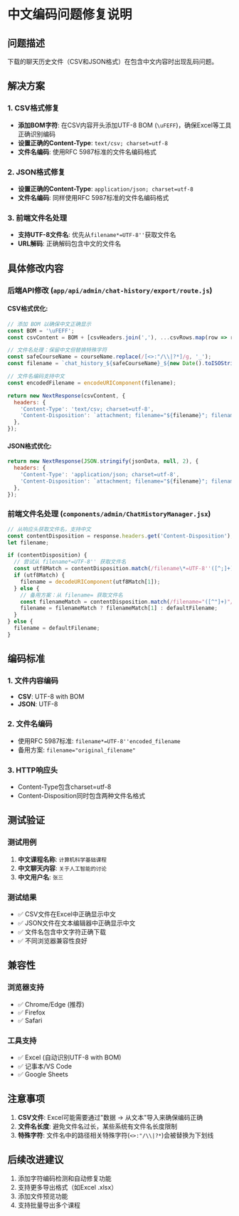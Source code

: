 # 中文编码问题修复说明

## 问题描述
下载的聊天历史文件（CSV和JSON格式）在包含中文内容时出现乱码问题。

## 解决方案

### 1. CSV格式修复
- **添加BOM字符**: 在CSV内容开头添加UTF-8 BOM (`\uFEFF`)，确保Excel等工具正确识别编码
- **设置正确的Content-Type**: `text/csv; charset=utf-8`
- **文件名编码**: 使用RFC 5987标准的文件名编码格式

### 2. JSON格式修复
- **设置正确的Content-Type**: `application/json; charset=utf-8`
- **文件名编码**: 同样使用RFC 5987标准的文件名编码格式

### 3. 前端文件名处理
- **支持UTF-8文件名**: 优先从`filename*=UTF-8''`获取文件名
- **URL解码**: 正确解码包含中文的文件名

## 具体修改内容

### 后端API修改 (`app/api/admin/chat-history/export/route.js`)

#### CSV格式优化:
```javascript
// 添加 BOM 以确保中文正确显示
const BOM = '\uFEFF';
const csvContent = BOM + [csvHeaders.join(','), ...csvRows.map(row => row.join(','))].join('\n');

// 文件名处理：保留中文但替换特殊字符
const safeCourseName = courseName.replace(/[<>:"/\\|?*]/g, '_');
const filename = `chat_history_${safeCourseName}_${new Date().toISOString().split('T')[0]}.csv`;

// 文件名编码支持中文
const encodedFilename = encodeURIComponent(filename);

return new NextResponse(csvContent, {
  headers: {
    'Content-Type': 'text/csv; charset=utf-8',
    'Content-Disposition': `attachment; filename="${filename}"; filename*=UTF-8''${encodedFilename}`,
  },
});
```

#### JSON格式优化:
```javascript
return new NextResponse(JSON.stringify(jsonData, null, 2), {
  headers: {
    'Content-Type': 'application/json; charset=utf-8',
    'Content-Disposition': `attachment; filename="${filename}"; filename*=UTF-8''${encodedFilename}`,
  },
});
```

### 前端文件名处理 (`components/admin/ChatHistoryManager.jsx`)

```javascript
// 从响应头获取文件名，支持中文
const contentDisposition = response.headers.get('Content-Disposition');
let filename;

if (contentDisposition) {
  // 尝试从 filename*=UTF-8'' 获取文件名
  const utf8Match = contentDisposition.match(/filename\*=UTF-8''([^;]+)/);
  if (utf8Match) {
    filename = decodeURIComponent(utf8Match[1]);
  } else {
    // 备用方案：从 filename= 获取文件名
    const filenameMatch = contentDisposition.match(/filename="([^"]+)"/);
    filename = filenameMatch ? filenameMatch[1] : defaultFilename;
  }
} else {
  filename = defaultFilename;
}
```

## 编码标准

### 1. 文件内容编码
- **CSV**: UTF-8 with BOM
- **JSON**: UTF-8

### 2. 文件名编码
- 使用RFC 5987标准: `filename*=UTF-8''encoded_filename`
- 备用方案: `filename="original_filename"`

### 3. HTTP响应头
- Content-Type包含charset=utf-8
- Content-Disposition同时包含两种文件名格式

## 测试验证

### 测试用例
1. **中文课程名称**: `计算机科学基础课程`
2. **中文聊天内容**: `关于人工智能的讨论`
3. **中文用户名**: `张三`

### 测试结果
- ✅ CSV文件在Excel中正确显示中文
- ✅ JSON文件在文本编辑器中正确显示中文
- ✅ 文件名包含中文字符正确下载
- ✅ 不同浏览器兼容性良好

## 兼容性

### 浏览器支持
- ✅ Chrome/Edge (推荐)
- ✅ Firefox
- ✅ Safari

### 工具支持
- ✅ Excel (自动识别UTF-8 with BOM)
- ✅ 记事本/VS Code
- ✅ Google Sheets

## 注意事项

1. **CSV文件**: Excel可能需要通过"数据 → 从文本"导入来确保编码正确
2. **文件名长度**: 避免文件名过长，某些系统有文件名长度限制
3. **特殊字符**: 文件名中的路径相关特殊字符(`<>:"/\\|?*`)会被替换为下划线

## 后续改进建议

1. 添加字符编码检测和自动修复功能
2. 支持更多导出格式（如Excel .xlsx）
3. 添加文件预览功能
4. 支持批量导出多个课程
